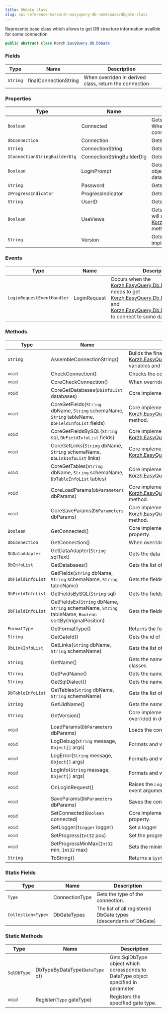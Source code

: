 ```yaml
---
title: DbGate class
slug: api-reference-5x/korzh-easyquery-db-namespace/dbgate-class
---
```


Represents base class which allows to get DB structure information availble for some connection
```csharp
public abstract class Korzh.EasyQuery.Db.DbGate

```

### Fields

| Type | Name | Description | 
| --- | --- | --- | 
| `String` | finalConnectionString | When overriden in derived class, return the connection | 


### Properties

| Type | Name | Description | 
| --- | --- | --- | 
| `Boolean` | Connected | Gets or sets a value indicating whether this `DbGate` is connected.  When this property is assigned to <c>true</c> then the object tries to connect to database. | 
| `DbConnection` | Connection | Gets the connection. | 
| `String` | ConnectionString | Gets or sets the connection string. | 
| `IConnectionStringBuilderDlg` | ConnectionStringBuilderDlg | Gets or sets the connection string builder dialog. | 
| `Boolean` | LoginPrompt | Gets or sets a value indicating whether [Korzh.EasyQuery.Db.DbGate](//easyquery/docs/api-reference-5x/korzh-easyquery-db-namespace/dbgate-class) object should ask user for login and password when connect to database. | 
| `String` | Password | Gets or sets the "Password" parameter of database connection. | 
| `IProgressIndicator` | ProgressIndicator | Gets or sets the progress indicator object. | 
| `String` | UserID | Gets or sets the "User ID" parameter of database connection. | 
| `Boolean` | UseViews | Gets or sets a value indicating whether [Korzh.EasyQuery.Db.DbGate](//easyquery/docs/api-reference-5x/korzh-easyquery-db-namespace/dbgate-class) will add views in the list of tables returned by [Korzh.EasyQuery.Db.DbGate.GetTables(System.String,System.String)](//easyquery/docs/api-reference-5x/korzh-easyquery-db-namespace/dbgate-class) method. | 
| `String` | Version | Gets the version of the current [Korzh.EasyQuery.Db.DbGate](//easyquery/docs/api-reference-5x/korzh-easyquery-db-namespace/dbgate-class) implementation | 


### Events

| Type | Name | Description | 
| --- | --- | --- | 
| `LoginRequestEventHandler` | LoginRequest | Occurs when the [Korzh.EasyQuery.Db.DbGate](//easyquery/docs/api-reference-5x/korzh-easyquery-db-namespace/dbgate-class) objects needs to get [Korzh.EasyQuery.Db.DbGate.UserID](//easyquery/docs/api-reference-5x/korzh-easyquery-db-namespace/dbgate-class) and [Korzh.EasyQuery.Db.DbGate.Password](//easyquery/docs/api-reference-5x/korzh-easyquery-db-namespace/dbgate-class) to connect to some database. | 


### Methods

| Type | Name | Description | 
| --- | --- | --- | 
| `String` | AssembleConnectionString() | Builds the final connection string based on the string defined in [Korzh.EasyQuery.Db.DbGate.ConnectionString](//easyquery/docs/api-reference-5x/korzh-easyquery-db-namespace/dbgate-class) property,  current environment variables and the parameters defined in UserID and Password properties. | 
| `void` | CheckConnection() | Checks the connection. Calls CoreCheckConnection() method. | 
| `void` | CoreCheckConnection() | When overriden in derived class, performs the actual connection checking | 
| `void` | CoreGetDatabases(`DbInfoList` databases) | Core implementation of [Korzh.EasyQuery.Db.DbGate.GetDatabases](//easyquery/docs/api-reference-5x/korzh-easyquery-db-namespace/dbgate-class) method. | 
| `void` | CoreGetFields(`String` dbName, `String` schemaName, `String` tableName, `DbFieldInfoList` fields) | Core implementation of [Korzh.EasyQuery.Db.DbGate.GetFields(System.String,System.String,System.String)](//easyquery/docs/api-reference-5x/korzh-easyquery-db-namespace/dbgate-class) method. | 
| `void` | CoreGetFieldsBySQL(`String` sql, `DbFieldInfoList` fields) | Core implementation of [Korzh.EasyQuery.Db.DbGate.GetFieldsBySQL(System.String)](//easyquery/docs/api-reference-5x/korzh-easyquery-db-namespace/dbgate-class) method. | 
| `void` | CoreGetLinks(`String` dbName, `String` schemaName, `DbLinkInfoList` links) | Core implementation of [Korzh.EasyQuery.Db.DbGate.GetLinks(System.String,System.String)](//easyquery/docs/api-reference-5x/korzh-easyquery-db-namespace/dbgate-class) method. | 
| `void` | CoreGetTables(`String` dbName, `String` schemaName, `DbTableInfoList` tables) | Core implementation of [Korzh.EasyQuery.Db.DbGate.GetTables(System.String,System.String)](//easyquery/docs/api-reference-5x/korzh-easyquery-db-namespace/dbgate-class) method. | 
| `void` | CoreLoadParams(`DbParameters` dbParams) | Core implementation of [Korzh.EasyQuery.Db.DbGate.LoadParams(Korzh.EasyQuery.Db.DbParameters)](//easyquery/docs/api-reference-5x/korzh-easyquery-db-namespace/dbgate-class) method. | 
| `void` | CoreSaveParams(`DbParameters` dbParams) | Core implementation of [Korzh.EasyQuery.Db.DbGate.SaveParams(Korzh.EasyQuery.Db.DbParameters)](//easyquery/docs/api-reference-5x/korzh-easyquery-db-namespace/dbgate-class) method. | 
| `Boolean` | GetConnected() | Core implemenation of "get" method of [Korzh.EasyQuery.Db.DbGate.Connected](//easyquery/docs/api-reference-5x/korzh-easyquery-db-namespace/dbgate-class) property. | 
| `DbConnection` | GetConnection() | When overriden in derived class, returns the connection | 
| `DbDataAdapter` | GetDataAdapter(`String` sqlText) | Gets the data adapter. | 
| `DbInfoList` | GetDatabases() | Gets the list of available databases. | 
| `DbFieldInfoList` | GetFields(`String` dbName, `String` schemaName, `String` tableName) | Gets the fields by table. | 
| `DbFieldInfoList` | GetFieldsBySQL(`String` sql) | Gets the fields of result set of some SQL statement execution. | 
| `DbFieldInfoList` | GetFieldsEx(`String` dbName, `String` schemaName, `String` tableName, `Boolean` sortByOriginalPosition) | Gets the fields by table. | 
| `FormatType` | GetFormatType() | Returns the format type for this DB gate | 
| `String` | GetGateId() | Gets the id of [Korzh.EasyQuery.Db.DbGate](//easyquery/docs/api-reference-5x/korzh-easyquery-db-namespace/dbgate-class). Must be overrided in inherited classes | 
| `DbLinkInfoList` | GetLinks(`String` dbName, `String` schemaName) | Gets the list of available tables. | 
| `String` | GetName() | Gets the name of [Korzh.EasyQuery.Db.DbGate](//easyquery/docs/api-reference-5x/korzh-easyquery-db-namespace/dbgate-class). Must be overrided in inherited classes | 
| `String` | GetPwdName() | Gets the name of "password" attribute in connection string. | 
| `String` | GetSqlDialect() | Gets the name of default SQL dialect. Can be overrided in inherited classes | 
| `DbTableInfoList` | GetTables(`String` dbName, `String` schemaName) | Gets the list of available tables. | 
| `String` | GetUidName() | Gets the name of User ID attribute in connection string | 
| `String` | GetVersion() | Core implemenation of [Korzh.EasyQuery.Db.DbGate.Version](//easyquery/docs/api-reference-5x/korzh-easyquery-db-namespace/dbgate-class) property. Must be overrided in descendants. | 
| `void` | LoadParams(`DbParameters` dbParams) | Loads the connection parameters. | 
| `void` | LogDebug(`String` message, `Object[]` args) | Formats and writes a debug log message. | 
| `void` | LogError(`String` message, `Object[]` args) | Formats and writes an error log message. | 
| `void` | LogInfo(`String` message, `Object[]` args) | Formats and writes an informational log message. | 
| `void` | OnLoginRequest() | Raises the `LoginRequest` event and filled UserID and Password by values returned in event arguments | 
| `void` | SaveParams(`DbParameters` dbParams) | Saves the connection parameters. | 
| `void` | SetConnected(`Boolean` connected) | Core implemenation of "set" method of [Korzh.EasyQuery.Db.DbGate.Connected](//easyquery/docs/api-reference-5x/korzh-easyquery-db-namespace/dbgate-class) property. | 
| `void` | SetLogger(`ILogger` logger) | Set a logger | 
| `void` | SetProgress(`Int32` pos) | Set the progress to the specified position. | 
| `void` | SetProgressMinMax(`Int32` min, `Int32` max) | Sets the minimum and maximum of progress indicator. | 
| `String` | ToString() | Returns a `System.String` that represents the current `System.Object`. | 


### Static Fields

| Type | Name | Description | 
| --- | --- | --- | 
| `Type` | ConnectionType | Gets the type of the connection. | 
| `Collection<Type>` | DbGateTypes | The list of all registered DbGate types (descendants of DbGate) | 


### Static Methods

| Type | Name | Description | 
| --- | --- | --- | 
| `SqlDbType` | DbTypeByDataType(`DataType` dt) | Gets SqlDbType object which coressponds to DataType object specified in  parameter | 
| `void` | Register(`Type` gateType) | Registers the specified gate type. |